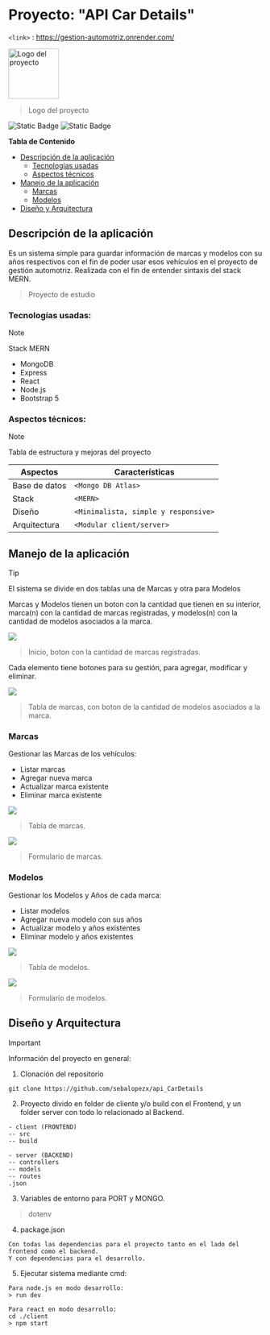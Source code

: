 # Proyecto: "API Car Details"
`<link>` : <https://gestion-automotriz.onrender.com/>

<img src="https://github.com/sebalopezx/api_CarDetails/tree/master/server/images/logo.png" alt="Logo del proyecto" width="100" height="100">

> Logo del proyecto

![Static Badge](https://img.shields.io/badge/Creador-Sebasti%C3%A1n_L%C3%B3pez-blue) ![Static Badge](https://img.shields.io/badge/Versi%C3%B3n-1.0-blue)


**Tabla de Contenido**

+ [Descripción de la aplicación](#Descripción-de-la-aplicación)
	* [Tecnologías usadas](#Tecnologías-usadas)
	* [Aspectos técnicos](#Aspectos-técnicos)
+ [Manejo de la aplicación](#Manejo-de-la-aplicación)
	* [Marcas](#Marcas)
	* [Modelos](#Modelos)
+ [Diseño y Arquitectura](#Diseño-y-Arquitectura)

## Descripción de la aplicación

Es un sistema simple para guardar información de marcas y modelos con su años respectivos con el fin de poder usar esos vehículos en el proyecto de gestión automotriz. Realizada con el fin de entender sintaxis del stack MERN.
>Proyecto de estudio

### Tecnologías usadas:
> [!NOTE]
> Stack MERN

- MongoDB
- Express
- React
- Node.js
- Bootstrap 5

### Aspectos técnicos:
> [!NOTE]
> Tabla de estructura y mejoras del proyecto

| Aspectos  | Características |
| ------------- | ------------- |
| Base de datos | `<Mongo DB Atlas>` | 
| Stack | `<MERN>` | 
| Diseño | `<Minimalista, simple y responsive>` | 
| Arquitectura | `<Modular client/server>` | 


## Manejo de la aplicación
> [!TIP]
> El sistema se divide en dos tablas una de Marcas y otra para Modelos

Marcas y Modelos tienen un boton con la cantidad que tienen en su interior, marca(n) con la cantidad de marcas registradas, y modelos(n) con la cantidad de modelos asociados a la marca.

![](https://github.com/sebalopezx/api_CarDetails/tree/master/server/images/inicio.PNG)
> Inicio, boton con la cantidad de marcas registradas.

Cada elemento tiene botones para su gestión, para agregar, modificar y eliminar.

![](https://github.com/sebalopezx/api_CarDetails/tree/master/server/images/cantidadmodelo.PNG)
> Tabla de marcas, con boton de la cantidad de modelos asociados a la marca.


### Marcas
Gestionar las Marcas de los vehículos:
- Listar marcas 
- Agregar nueva marca
- Actualizar marca existente
- Eliminar marca existente


![](https://github.com/sebalopezx/api_CarDetails/tree/master/server/images/marcas.PNG)
> Tabla de marcas.


![](https://github.com/sebalopezx/api_CarDetails/tree/master/server/images/marcaform.PNG)
> Formulario de marcas.


### Modelos
Gestionar los Modelos y Años de cada marca:
- Listar modelos 
- Agregar nueva modelo con sus años
- Actualizar modelo y años existentes
- Eliminar modelo y años existentes


![](https://github.com/sebalopezx/api_CarDetails/tree/master/server/images/modelos.PNG)
> Tabla de modelos.


![](https://github.com/sebalopezx/api_CarDetails/tree/master/server/images/modeloform.PNG)
> Formulario de modelos.



## Diseño y Arquitectura
> [!IMPORTANT]
> Información del proyecto en general:

1. Clonación del repositorio
```
git clone https://github.com/sebalopezx/api_CarDetails
```
2. Proyecto divido en folder de cliente y/o build con el Frontend, y un folder server con todo lo relacionado al Backend.
```
- client (FRONTEND)
-- src
-- build

- server (BACKEND)
-- controllers
-- models
-- routes
.json
```
3. Variables de entorno para PORT y MONGO.
> dotenv

4. package.json
```
Con todas las dependencias para el proyecto tanto en el lado del frontend como el backend.
Y con dependencias para el desarrollo.
```

5. Ejecutar sistema mediante cmd:
```
Para node.js en modo desarrollo:
> run dev

Para react en modo desarrollo:
cd ./client
> npm start
```


